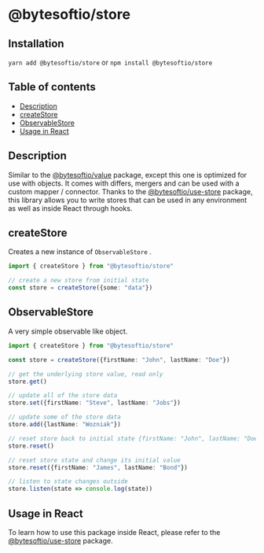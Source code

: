 # @bytesoftio/store

## Installation

`yarn add @bytesoftio/store` or `npm install @bytesoftio/store`

## Table of contents

<!-- START doctoc generated TOC please keep comment here to allow auto update -->
<!-- DON'T EDIT THIS SECTION, INSTEAD RE-RUN doctoc TO UPDATE -->


- [Description](#description)
- [createStore](#createstore)
- [ObservableStore](#observablestore)
- [Usage in React](#usage-in-react)

<!-- END doctoc generated TOC please keep comment here to allow auto update -->

## Description

Similar to the [@bytesoftio/value](https://github.com/bytesoftio/value) package, except this one is optimized for use with objects. It comes with
differs, mergers and can be used with a custom mapper / connector. Thanks to the [@bytesoftio/use-store](https://github.com/bytesoftio/use-store) package, this library allows you to write stores that can be used in any environment as well as inside React through hooks.

## createStore

Creates a new instance of `ObservableStore` .

```ts
import { createStore } from "@bytesoftio/store"

// create a new store from initial state
const store = createStore({some: "data"})
```

## ObservableStore

A very simple observable like object.

```ts
import { createStore } from "@bytesoftio/store"

const store = createStore({firstName: "John", lastName: "Doe"})

// get the underlying store value, read only
store.get()

// update all of the store data
store.set({firstName: "Steve", lastName: "Jobs"})

// update some of the store data
store.add({lastName: "Wozniak"})

// reset store back to initial state {firstName: "John", lastName: "Doe"}
store.reset()

// reset store state and change its initial value
store.reset({firstName: "James", lastName: "Bond"})

// listen to state changes outside
store.listen(state => console.log(state))
```

## Usage in React

To learn how to use this package inside React, please refer to the [@bytesoftio/use-store](https://github.com/bytesoftio/use-store) package.
